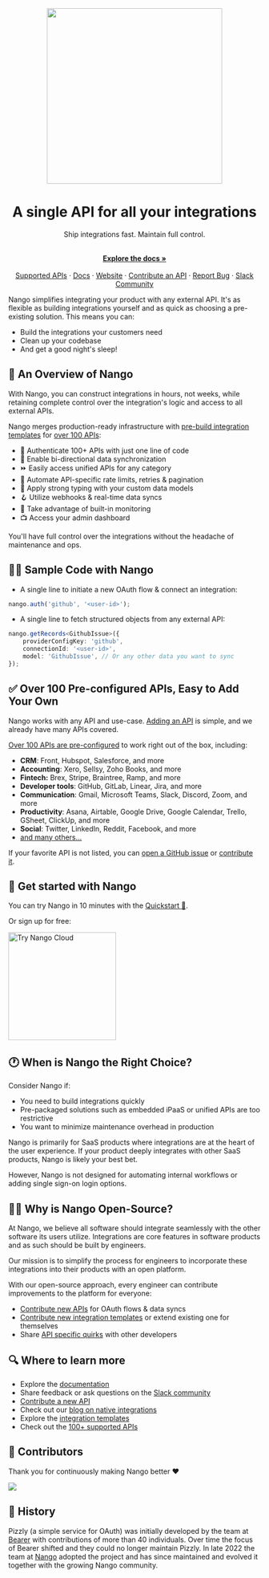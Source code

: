 <div align="center">
  
<img src="/assets/nango-logo.png?raw=true" width="350">

</div>

<h1 align="center">A single API for all your integrations</h1>

<div align="center">
Ship integrations fast. Maintain full control.
</div>

<p align="center">
    <br />
    <a href="https://docs.nango.dev/" rel="dofollow"><strong>Explore the docs »</strong></a>
    <br />

  <br/>
    <a href="https://nango.dev/integrations">Supported APIs</a>
    ·
    <a href="https://docs.nango.dev/">Docs</a>
    ·
    <a href="https://nango.dev">Website</a>
    ·
    <a href="https://docs.nango.dev/contribute">Contribute an API</a>
    ·
    <a href="https://github.com/nangohq/nango/issues">Report Bug</a>
    ·
    <a href="https://nango.dev/slack">Slack Community</a>
</p>

Nango simplifies integrating your product with any external API. It's as flexible as building integrations yourself and as quick as choosing a pre-existing solution. This means you can:

* Build the integrations your customers need
* Clean up your codebase
* And get a good night's sleep!

## 👀 An Overview of Nango

With Nango, you can construct integrations in hours, not weeks, while retaining complete control over the integration's logic and access to all external APIs.

Nango merges production-ready infrastructure with [pre-build integration templates]([/integration-templates/overview](https://docs.nango.dev/integration-templates/overview)) for [over 100 APIs](https://docs.nango.dev/integrations/overview):

*   🔐 Authenticate 100+ APIs with just one line of code
*   🔁 Enable bi-directional data synchronization
*   ⏩️ Easily access unified APIs for any category
*   🚫 Automate API-specific rate limits, retries & pagination
*   🧠 Apply strong typing with your custom data models
*   🪝 Utilize webhooks & real-time data syncs
*   👀 Take advantage of built-in monitoring
*   📺 Access your admin dashboard

You'll have full control over the integrations without the headache of maintenance and ops.

## 👩‍💻 Sample Code with Nango

*   A single line to initiate a new OAuth flow & connect an integration:

```js
nango.auth('github', '<user-id>');
```

*   A single line to fetch structured objects from any external API:

```ts
nango.getRecords<GithubIssue>({
    providerConfigKey: 'github',
    connectionId: '<user-id>',
    model: 'GithubIssue', // Or any other data you want to sync
});
```

## ✅ Over 100 Pre-configured APIs, Easy to Add Your Own

Nango works with any API and use-case. [Adding an API](https://docs.nango.dev/contribute) is simple, and we already have many APIs covered.

[Over 100 APIs are pre-configured](https://nango.dev/integrations) to work right out of the box, including:

*   **CRM**: Front, Hubspot, Salesforce, and more
*   **Accounting**: Xero, Sellsy, Zoho Books, and more
*   **Fintech:** Brex, Stripe, Braintree, Ramp, and more
*   **Developer tools**: GitHub, GitLab, Linear, Jira, and more
*   **Communication**: Gmail, Microsoft Teams, Slack, Discord, Zoom, and more
*   **Productivity**: Asana, Airtable, Google Drive, Google Calendar, Trello,
    GSheet, ClickUp, and more
*   **Social**: Twitter, LinkedIn, Reddit, Facebook, and more
*   [and many others...](https://nango.dev/integrations)

If your favorite API is not listed, you can [open a GitHub issue](https://github.com/NangoHQ/nango/issues/new) or [contribute it](https://docs.nango.dev/contribute).

## 🚀 Get started with Nango 

You can try Nango in 10 minutes with the [Quickstart 🚀](https://nango.dev/quickstart).

Or sign up for free:

<a href="https://app.nango.dev/signup" target="_blank">
  <img src="https://raw.githubusercontent.com/NangoHQ/nango/6f49ab92c0ffc18c1d0f44d9bd96c62ac97aaa8d/docs/static/img/nango-deploy-button.svg" alt="Try Nango Cloud" width="215"/>
</a>

## 🕐 When is Nango the Right Choice?

Consider Nango if:

*   You need to build integrations quickly
*   Pre-packaged solutions such as embedded iPaaS or unified APIs are too restrictive
*   You want to minimize maintenance overhead in production

Nango is primarily for SaaS products where integrations are at the heart of the user experience. If your product deeply integrates with other SaaS products, Nango is likely your best bet.

However, Nango is not designed for automating internal workflows or adding single sign-on login options.

## 🙋‍♀️ Why is Nango Open-Source?

At Nango, we believe all software should integrate seamlessly with the other software its users utilize. Integrations are core features in software products and as such should be built by engineers.

Our mission is to simplify the process for engineers to incorporate these integrations into their products with an open platform.

With our open-source approach, every engineer can contribute improvements to the platform for everyone:

*   [Contribute new APIs](https://docs.nango.dev/contribute) for OAuth flows & data syncs
*   [Contribute new integration templates](https://docs.nango.dev/integration-templates/overview) or extend existing one for themselves
*   Share [API specific quirks](https://docs.nango.dev/integrations/all/salesforce#api-gotchas) with other developers

## 🔍 Where to learn more

*   Explore the [documentation](https://docs.nango.dev)
*   Share feedback or ask questions on the [Slack community](https://nango.dev/slack)
*   [Contribute a new API](https://docs.nango.dev/contribute)
*   Check out our [blog on native integrations](https://www.nango.dev/blog)
*   Explore the [integration templates](https://docs.nango.dev/integration-templates/overview)
*   Check out the [100+ supported APIs](https://nango.dev/integrations)

## 💪 Contributors

Thank you for continuously making Nango better ❤️

<a href="https://github.com/nangohq/nango/graphs/contributors">
  <img src="https://contrib.rocks/image?repo=nangohq/nango" />
</a>

## 🐻 History

Pizzly (a simple service for OAuth) was initially developed by the team at [Bearer](https://www.bearer.com/?ref=pizzly) with contributions of more than 40 individuals. Over time the focus of Bearer shifted and they could no longer maintain Pizzly. In late 2022 the team at [Nango](https://www.nango.dev) adopted the project and has since maintained and evolved it together with the growing Nango community.
